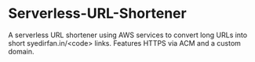 # Serverless-URL-Shortener
A serverless URL shortener using AWS services to convert long URLs into short syedirfan.in/&lt;code> links. Features HTTPS via ACM and a custom domain.
